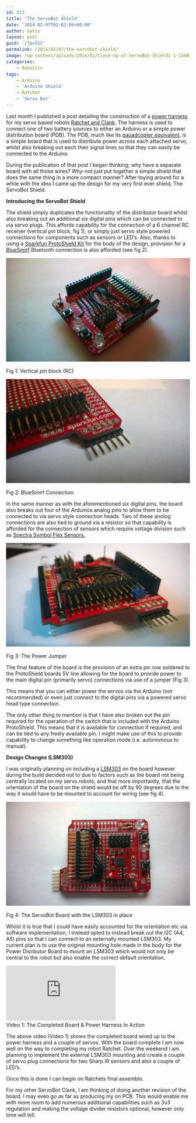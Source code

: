 ```yaml
---
id: 512
title: 'The ServoBot Shield'
date: '2014-02-07T02:02:06+00:00'
author: batts
layout: post
guid: '/?p=512'
permalink: /2014/02/07/the-servobot-shield/
image: /wp-content/uploads/2014/02/Close-Up-of-ServoBot-Shield1-1-1568x883.jpg
categories:
    - Robotics
tags:
    - Arduino
    - 'Arduino Shield'
    - Ratchet
    - 'Servo Bot'
---
```


Last month I published a post detailing the construction of a [power harness](/journal/ratchet-clank-kit-power-harness/ "Ratchet & Clank – Power Harness") for my servo based robots [Ratchet and Clank](/journal/ratchet-clank-3d-printable-robot-kit/ "Ratchet & Clank – 3D Printable Robot Kit"). The harness is used to connect one of two battery sources to either an Arduino or a simple power distribution board (PDB). The PDB, much like its [qauadcopter equivalent](/journal/the-3dr-power-distribution-board-assembly/ "The 3DR Power Distribution Board & Assembly"), is a simple board that is used to distribute power across each attached servo, whilst also breaking out each their signal lines so that they can easily be connected to the Arduino.

During the publication of that post I began thinking; why have a separate board with all those wires? Why-not just put together a simple shield that does the same thing in a more compact manner? After toying around for a while with the idea I came up the design for my very first ever shield, The ServoBot Shield.

**Introducing the ServoBot Shield**

The shield simply duplicates the functionality of the distributor board whilst also breaking out an additional six digital pins which can be connected to via servo plugs. This affords capability for the connection of a 6 channel RC receiver (vertical pin block, fig 1), or simply just servo style powered connections for components such as sensors or LED’s. Also, thanks to using a [Sparkfun ProtoShield Kit](https://www.sparkfun.com/products/7914 "Arduino ProtoShield") for the body of the design, provision for a [BlueSmirf](https://www.sparkfun.com/products/12582 "The Sparkfun BlueSmirf Breakout") Bluetooth connection is also afforded (see fig 2).

[![Close Up of ServoBot Shield](/wp-content/uploads/2014/02/Close-Up-of-ServoBot-Shield-1024x576.jpg)](/wp-content/uploads/2014/02/Close-Up-of-ServoBot-Shield.jpg)

<span class="caption">Fig 1: Vertical pin block (RC)</span>

[![BlueSmirf Connection](/wp-content/uploads/2014/02/BlueSmirf-Connection-1024x576.jpg)](/wp-content/uploads/2014/02/BlueSmirf-Connection.jpg)

<span class="caption">Fig 2: BlueSmirf Connection</span>

In the same manner as with the aforementioned six digital pins, the board also breaks out four of the Arduinos analog pins to allow them to be connected to via servo style connection heads. Two of these anolog connections are also tied to ground via a resistor so that capability is afforded for the connection of sensors which require voltage division such as [Spectra Symbol Flex Sensors.](https://www.sparkfun.com/products/8606 "Spectra Symbol Flex Sensor")

[![Power Jumper](/wp-content/uploads/2014/02/Power-Jumper-1024x576.jpg)](/wp-content/uploads/2014/02/Power-Jumper.jpg)

<span class="caption">Fig 3: The Power Jumper</span>

The final feature of the board is the provision of an extra pin row soldered to the ProtoShield boards 5V line allowing for the board to provide power to the main digital pin (primarily servo) connections via use of a jumper (Fig 3).

This means that you can either power the servos via the Arduino (not recommended) or even just connect to the digital pins via a powered servo head type connection.

The only other thing to mention is that I have also broken out the pin required for the operation of the switch that is included with the Arduino ProtoShield. This means that it is available for connection if required, and can be tied to any freely available pin. I might make use of this to provide capability to change something like operation mode (i.e. autonomous to manual).

**Design Changes (LSM303)**

I was originally planning on including a [LSM303](/journal/building-a-calibrated-tilt-compensated-compass-with-the-lsm303/ "Building a Calibrated Tilt Compensated Compass with the LSM303") on the board however during the build decided not to due to factors such as the board not being centrally located on my servo robots, and that more importantly, that the orientation of the board on the shield would be off by 90 degrees due to the way it would have to be mounted to account for wiring (see fig 4).

[![ServoBot Board With LSM303](/wp-content/uploads/2014/02/With-LSM303-1024x576.jpg)](/wp-content/uploads/2014/02/With-LSM303.jpg)

<span class="caption">Fig 4: The ServoBot Board with the LSM303 in place</span>

Whilst it is true that I could have easily accounted for the orientation etc via software implementation, I instead opted to instead break out the I2C (A4, A5) pins so that I can connect to an externally mounted LSM303. My current plan is to use the original mounting hole made in the body for the Power Disributor Board to mount an LSM303 which would not only be central to the robot but also enable the correct default orientation.

<div class="video-container"><iframe allowfullscreen="allowfullscreen" frameborder="0" src="https://www.youtube.com/embed/whXuTx-1yeE?rel=0"></iframe></div><span class="caption">Video 1: The Completed Board &amp; Power Harness In Action</span>

The above video (Video 1) shows the completed board wired up to the power harness and a couple of servos. With the board complete I am now well on the way to completing my robot Ratchet. Over the weekend I am planning to implement the external LSM303 mounting and create a couple of servo plug connections for two Sharp IR sensors and also a couple of LED’s.

Once this is done I can begin on Ratchets final assemble.

For my other ServoBot Clank, I am thinking of doing another revision of the board. I may even go as far as producing my on PCB. This would enable me with more room to add numerous additional capabilities such as 3v3 regulation and making the voltage divider resistors optional, however only time will tell.